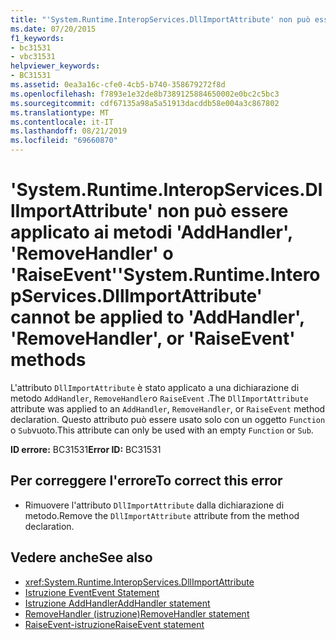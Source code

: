 ```yaml
---
title: "'System.Runtime.InteropServices.DllImportAttribute' non può essere applicato ai metodi 'AddHandler', 'RemoveHandler' o 'RaiseEvent'"
ms.date: 07/20/2015
f1_keywords:
- bc31531
- vbc31531
helpviewer_keywords:
- BC31531
ms.assetid: 0ea3a16c-cfe0-4cb5-b740-358679272f8d
ms.openlocfilehash: f7893e1e32de8b7389125884650002e0bc2c5bc3
ms.sourcegitcommit: cdf67135a98a5a51913dacddb58e004a3c867802
ms.translationtype: MT
ms.contentlocale: it-IT
ms.lasthandoff: 08/21/2019
ms.locfileid: "69660870"
---
```

# <a name="systemruntimeinteropservicesdllimportattribute-cannot-be-applied-to-addhandler-removehandler-or-raiseevent-methods"></a><span data-ttu-id="c2114-102">'System.Runtime.InteropServices.DllImportAttribute' non può essere applicato ai metodi 'AddHandler', 'RemoveHandler' o 'RaiseEvent'</span><span class="sxs-lookup"><span data-stu-id="c2114-102">'System.Runtime.InteropServices.DllImportAttribute' cannot be applied to 'AddHandler', 'RemoveHandler', or 'RaiseEvent' methods</span></span>
<span data-ttu-id="c2114-103">L'attributo `DllImportAttribute` è stato applicato a una dichiarazione di metodo `AddHandler`, `RemoveHandler`o `RaiseEvent` .</span><span class="sxs-lookup"><span data-stu-id="c2114-103">The `DllImportAttribute` attribute was applied to an `AddHandler`, `RemoveHandler`, or `RaiseEvent` method declaration.</span></span> <span data-ttu-id="c2114-104">Questo attributo può essere usato solo con un oggetto `Function` o `Sub`vuoto.</span><span class="sxs-lookup"><span data-stu-id="c2114-104">This attribute can only be used with an empty `Function` or `Sub`.</span></span>  
  
 <span data-ttu-id="c2114-105">**ID errore:** BC31531</span><span class="sxs-lookup"><span data-stu-id="c2114-105">**Error ID:** BC31531</span></span>  
  
## <a name="to-correct-this-error"></a><span data-ttu-id="c2114-106">Per correggere l'errore</span><span class="sxs-lookup"><span data-stu-id="c2114-106">To correct this error</span></span>  
  
- <span data-ttu-id="c2114-107">Rimuovere l'attributo `DllImportAttribute` dalla dichiarazione di metodo.</span><span class="sxs-lookup"><span data-stu-id="c2114-107">Remove the `DllImportAttribute` attribute from the method declaration.</span></span>  
  
## <a name="see-also"></a><span data-ttu-id="c2114-108">Vedere anche</span><span class="sxs-lookup"><span data-stu-id="c2114-108">See also</span></span>

- <xref:System.Runtime.InteropServices.DllImportAttribute>
- [<span data-ttu-id="c2114-109">Istruzione Event</span><span class="sxs-lookup"><span data-stu-id="c2114-109">Event Statement</span></span>](../../visual-basic/language-reference/statements/event-statement.md)
- [<span data-ttu-id="c2114-110">Istruzione AddHandler</span><span class="sxs-lookup"><span data-stu-id="c2114-110">AddHandler statement</span></span>](../language-reference/statements/addhandler-statement.md)
- [<span data-ttu-id="c2114-111">RemoveHandler (istruzione)</span><span class="sxs-lookup"><span data-stu-id="c2114-111">RemoveHandler statement</span></span>](../language-reference/statements/removehandler-statement.md)
- [<span data-ttu-id="c2114-112">RaiseEvent-istruzione</span><span class="sxs-lookup"><span data-stu-id="c2114-112">RaiseEvent statement</span></span>](../language-reference/statements/raiseevent-statement.md)

